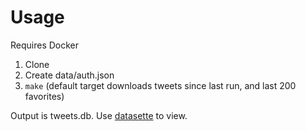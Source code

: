 # Usage

Requires Docker

 1. Clone
 2. Create data/auth.json
 3. `make` (default target downloads tweets since last run, and last 200
    favorites)

Output is tweets.db. Use [datasette](https://github.com/simonw/datasette) to
view.
